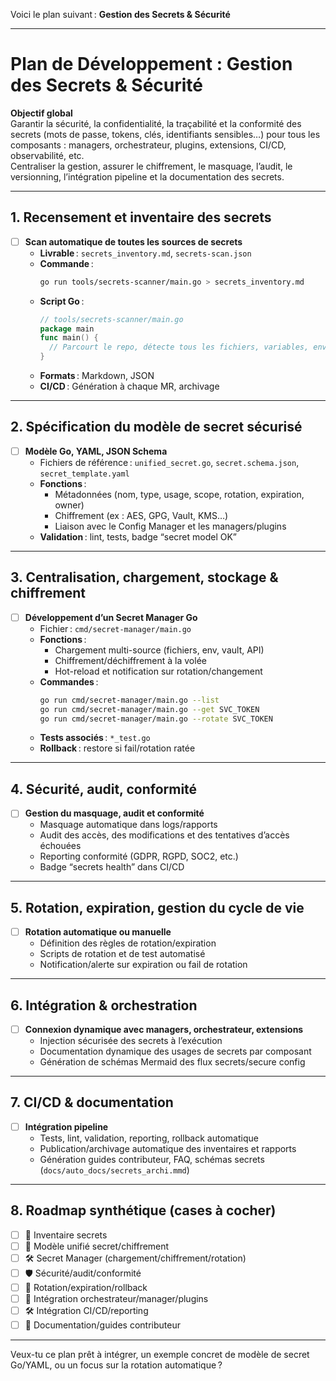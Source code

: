 Voici le plan suivant : **Gestion des Secrets & Sécurité**

---

# Plan de Développement : Gestion des Secrets & Sécurité

**Objectif global**  
Garantir la sécurité, la confidentialité, la traçabilité et la conformité des secrets (mots de passe, tokens, clés, identifiants sensibles…) pour tous les composants : managers, orchestrateur, plugins, extensions, CI/CD, observabilité, etc.  
Centraliser la gestion, assurer le chiffrement, le masquage, l’audit, le versionning, l’intégration pipeline et la documentation des secrets.

---

## 1. Recensement et inventaire des secrets

- [ ] **Scan automatique de toutes les sources de secrets**
  - **Livrable** : `secrets_inventory.md`, `secrets-scan.json`
  - **Commande** :
    ```bash
    go run tools/secrets-scanner/main.go > secrets_inventory.md
    ```
  - **Script Go** :
    ```go
    // tools/secrets-scanner/main.go
    package main
    func main() {
      // Parcourt le repo, détecte tous les fichiers, variables, env, configs, hardcodés ou non
    }
    ```
  - **Formats** : Markdown, JSON
  - **CI/CD** : Génération à chaque MR, archivage

---

## 2. Spécification du modèle de secret sécurisé

- [ ] **Modèle Go, YAML, JSON Schema**
  - Fichiers de référence : `unified_secret.go`, `secret.schema.json`, `secret_template.yaml`
  - **Fonctions** :
    - Métadonnées (nom, type, usage, scope, rotation, expiration, owner)
    - Chiffrement (ex : AES, GPG, Vault, KMS…)
    - Liaison avec le Config Manager et les managers/plugins
  - **Validation** : lint, tests, badge “secret model OK”

---

## 3. Centralisation, chargement, stockage & chiffrement

- [ ] **Développement d’un Secret Manager Go**
  - Fichier : `cmd/secret-manager/main.go`
  - **Fonctions** :
    - Chargement multi-source (fichiers, env, vault, API)
    - Chiffrement/déchiffrement à la volée
    - Hot-reload et notification sur rotation/changement
  - **Commandes** :
    ```bash
    go run cmd/secret-manager/main.go --list
    go run cmd/secret-manager/main.go --get SVC_TOKEN
    go run cmd/secret-manager/main.go --rotate SVC_TOKEN
    ```
  - **Tests associés** : `*_test.go`
  - **Rollback** : restore si fail/rotation ratée

---

## 4. Sécurité, audit, conformité

- [ ] **Gestion du masquage, audit et conformité**
  - Masquage automatique dans logs/rapports
  - Audit des accès, des modifications et des tentatives d’accès échouées
  - Reporting conformité (GDPR, RGPD, SOC2, etc.)
  - Badge “secrets health” dans CI/CD

---

## 5. Rotation, expiration, gestion du cycle de vie

- [ ] **Rotation automatique ou manuelle**
  - Définition des règles de rotation/expiration
  - Scripts de rotation et de test automatisé
  - Notification/alerte sur expiration ou fail de rotation

---

## 6. Intégration & orchestration

- [ ] **Connexion dynamique avec managers, orchestrateur, extensions**
  - Injection sécurisée des secrets à l’exécution
  - Documentation dynamique des usages de secrets par composant
  - Génération de schémas Mermaid des flux secrets/secure config

---

## 7. CI/CD & documentation

- [ ] **Intégration pipeline**
  - Tests, lint, validation, reporting, rollback automatique
  - Publication/archivage automatique des inventaires et rapports
  - Génération guides contributeur, FAQ, schémas secrets (`docs/auto_docs/secrets_archi.mmd`)

---

## 8. Roadmap synthétique (cases à cocher)

- [ ] 📂 Inventaire secrets
- [ ] 🧩 Modèle unifié secret/chiffrement
- [ ] 🛠️ Secret Manager (chargement/chiffrement/rotation)
- [ ] 🛡️ Sécurité/audit/conformité
- [ ] 🔄 Rotation/expiration/rollback
- [ ] 🔗 Intégration orchestrateur/manager/plugins
- [ ] 🛠️ Intégration CI/CD/reporting
- [ ] 📝 Documentation/guides contributeur

---

Veux-tu ce plan prêt à intégrer, un exemple concret de modèle de secret Go/YAML, ou un focus sur la rotation automatique ?